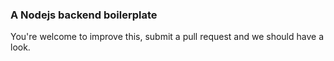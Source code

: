 ### A Nodejs backend boilerplate

You're welcome to improve this, submit a pull request and we should have a look.